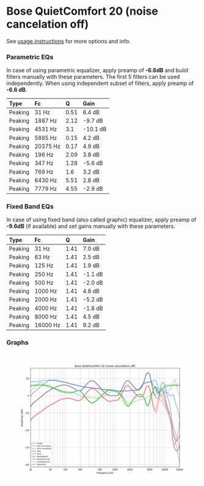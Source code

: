 # Bose QuietComfort 20 (noise cancelation off)
See [usage instructions](https://github.com/jaakkopasanen/AutoEq#usage) for more options and info.

### Parametric EQs
In case of using parametric equalizer, apply preamp of **-6.6dB** and build filters manually
with these parameters. The first 5 filters can be used independently.
When using independent subset of filters, apply preamp of **-6.6 dB**.

| Type    | Fc       |    Q | Gain     |
|:--------|:---------|:-----|:---------|
| Peaking | 31 Hz    | 0.51 | 6.4 dB   |
| Peaking | 1887 Hz  | 2.12 | -9.7 dB  |
| Peaking | 4531 Hz  | 3.1  | -10.1 dB |
| Peaking | 5885 Hz  | 0.15 | 4.2 dB   |
| Peaking | 20375 Hz | 0.17 | 4.9 dB   |
| Peaking | 196 Hz   | 2.09 | 3.8 dB   |
| Peaking | 347 Hz   | 1.28 | -5.6 dB  |
| Peaking | 769 Hz   | 1.6  | 3.2 dB   |
| Peaking | 6430 Hz  | 5.51 | 2.8 dB   |
| Peaking | 7779 Hz  | 4.55 | -2.9 dB  |

### Fixed Band EQs
In case of using fixed band (also called graphic) equalizer, apply preamp of **-9.6dB**
(if available) and set gains manually with these parameters.

| Type    | Fc       |    Q | Gain    |
|:--------|:---------|:-----|:--------|
| Peaking | 31 Hz    | 1.41 | 7.0 dB  |
| Peaking | 63 Hz    | 1.41 | 2.5 dB  |
| Peaking | 125 Hz   | 1.41 | 1.9 dB  |
| Peaking | 250 Hz   | 1.41 | -1.1 dB |
| Peaking | 500 Hz   | 1.41 | -2.0 dB |
| Peaking | 1000 Hz  | 1.41 | 4.8 dB  |
| Peaking | 2000 Hz  | 1.41 | -5.2 dB |
| Peaking | 4000 Hz  | 1.41 | -1.8 dB |
| Peaking | 8000 Hz  | 1.41 | 4.5 dB  |
| Peaking | 16000 Hz | 1.41 | 9.2 dB  |

### Graphs
![](./Bose%20QuietComfort%2020%20(noise%20cancelation%20off).png)